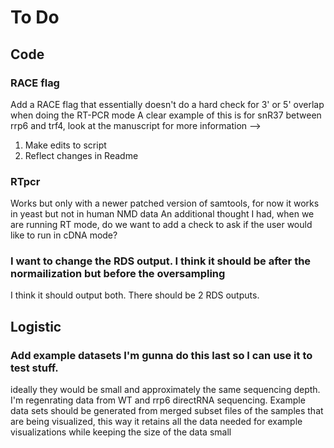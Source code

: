 # To Do

## Code

### RACE flag
Add a RACE flag that essentially doesn't do a hard check for 3' or 5' overlap when doing the RT-PCR mode
A clear example of this is for snR37 between rrp6 and trf4, look at the manuscript for more information --> 
1) Make edits to script
2) Reflect changes in Readme

### RTpcr
Works but only with a newer patched version of samtools, for now it works in yeast but not in human NMD data
An additional thought I had, when we are running RT mode, do we want to add a check to ask if the user would like to run in cDNA mode? 

### I want to change the RDS output. I think it should be after the normailization but before the oversampling
I think it should output both. There should be 2 RDS outputs.

## Logistic

### Add example datasets I'm gunna do this last so I can use it to test stuff.
ideally they would be small and approximately the same sequencing depth.
I'm regenrating data from WT and rrp6 directRNA sequencing. 
Example data sets should be generated from merged subset files of the samples that are being visualized, this way it retains all the data needed for example visualizations while keeping the size of the data small 
